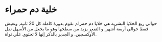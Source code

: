 # خلية دم حمراء

حوالي ربع الخلايا البشرية هي خلايا دم حمراء, تقوم بدورة كاملة كل 20 ثانية, وتعيش
فقط حوالي أربعة أشهر, و التقعر يزيد من سطحها وهو ما يجعل من الأسهل نقل
الأوكسجين. و الجدير بالذكر إنها لا تحتوي علي نواة.
